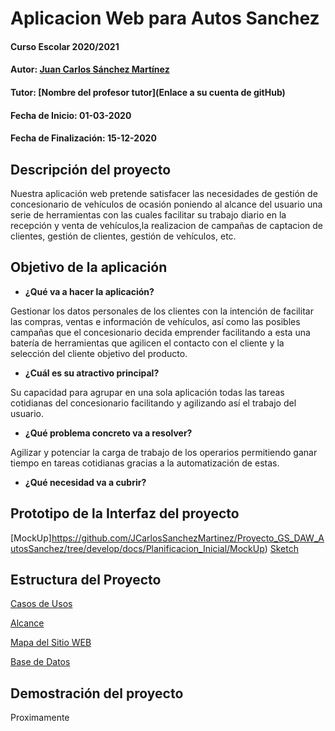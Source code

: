 # Aplicacion Web para Autos Sanchez

#### Curso Escolar 2020/2021
#### Autor: [Juan Carlos Sánchez Martínez](https://github.com/JCarlosSanchezMartinez/Proyecto_GS_DAW_AutosSanchez)
#### Tutor: [Nombre del profesor tutor](Enlace a su cuenta de gitHub)
#### Fecha de Inicio: 01-03-2020
#### Fecha de Finalización: 15-12-2020

## Descripción del proyecto

Nuestra aplicación web pretende satisfacer las necesidades de gestión de concesionario de vehículos de ocasión poniendo al alcance del usuario una serie de herramientas con las cuales facilitar su trabajo diario en la recepción y venta de vehículos,la realizacion de campañas de captacion de clientes, gestión de clientes, gestión de vehículos, etc.

## Objetivo de la aplicación

- **¿Qué va a hacer la aplicación?**

Gestionar los datos personales de los clientes con la intención de facilitar las compras, ventas e información de vehículos, así como las posibles campañas que el concesionario decida emprender facilitando a esta una batería de herramientas que agilicen el contacto con el cliente y la selección del cliente objetivo del producto.


- **¿Cuál es su atractivo principal?**

Su capacidad para agrupar en una sola aplicación todas las tareas cotidianas del concesionario facilitando y agilizando así el trabajo del usuario.


- **¿Qué problema concreto va a resolver?**

Agilizar y potenciar la carga de trabajo de los operarios permitiendo ganar tiempo en tareas cotidianas gracias a la automatización de estas.


- **¿Qué necesidad va a cubrir?**

## Prototipo de la Interfaz del proyecto

[MockUp]https://github.com/JCarlosSanchezMartinez/Proyecto_GS_DAW_AutosSanchez/tree/develop/docs/Planificacion_Inicial/MockUp)
[Sketch](https://github.com/JCarlosSanchezMartinez/Proyecto_GS_DAW_AutosSanchez/tree/develop/docs/Planificacion_Inicial/Sketch)

## Estructura del Proyecto
[Casos de Usos](https://github.com/JCarlosSanchezMartinez/Proyecto_GS_DAW_AutosSanchez/blob/develop/docs/Casos%20de%20Uso.md)

[Alcance](https://github.com/JCarlosSanchezMartinez/Proyecto_GS_DAW_AutosSanchez/blob/develop/docs/Alcance.md)

[Mapa del Sitio WEB](https://github.com/JCarlosSanchezMartinez/Proyecto_GS_DAW_AutosSanchez/blob/develop/docs/Mapa_Web.png)


[Base de Datos](https://github.com/JCarlosSanchezMartinez/Proyecto_GS_DAW_AutosSanchez/blob/develop/docs/BasedeDatos.JPG)

## Demostración del proyecto

Proximamente